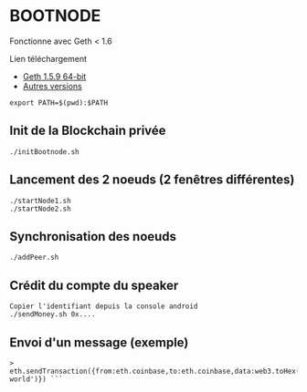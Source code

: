 # BOOTNODE

Fonctionne avec Geth < 1.6

Lien téléchargement 
* [Geth 1.5.9 64-bit](https://gethstore.blob.core.windows.net/builds/geth-linux-amd64-1.5.9-a07539fb.tar.gz) 
* [Autres versions](https://geth.ethereum.org/downloads/)

```export PATH=$(pwd):$PATH```

## Init de la Blockchain privée

    ./initBootnode.sh

## Lancement des 2 noeuds (2 fenêtres différentes) 

    ./startNode1.sh
    ./startNode2.sh

## Synchronisation des noeuds

    ./addPeer.sh

## Crédit du compte du speaker
    
    Copier l'identifiant depuis la console android
    ./sendMoney.sh 0x....

## Envoi d'un message (exemple)

    > eth.sendTransaction({from:eth.coinbase,to:eth.coinbase,data:web3.toHex('hello world')}) ```
